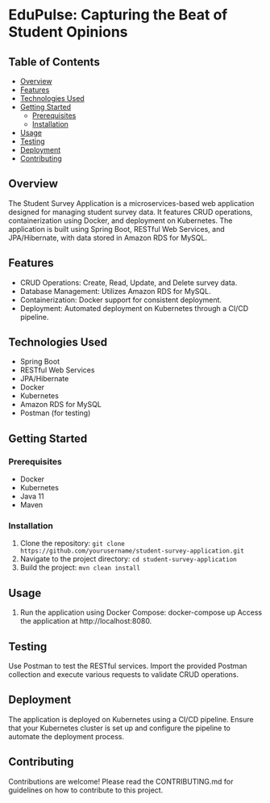 # EduPulse: Capturing the Beat of Student Opinions

## Table of Contents
- [Overview](#overview)
- [Features](#features)
- [Technologies Used](#technologies-used)
- [Getting Started](#getting-started)
  - [Prerequisites](#prerequisites)
  - [Installation](#installation)
- [Usage](#usage)
- [Testing](#testing)
- [Deployment](#deployment)
- [Contributing](#contributing)


## Overview
The Student Survey Application is a microservices-based web application designed for managing student survey data. It features CRUD operations, containerization using Docker, and deployment on Kubernetes. The application is built using Spring Boot, RESTful Web Services, and JPA/Hibernate, with data stored in Amazon RDS for MySQL.

## Features
- CRUD Operations: Create, Read, Update, and Delete survey data.
- Database Management: Utilizes Amazon RDS for MySQL.
- Containerization: Docker support for consistent deployment.
- Deployment: Automated deployment on Kubernetes through a CI/CD pipeline.


## Technologies Used
- Spring Boot
- RESTful Web Services
- JPA/Hibernate
- Docker
- Kubernetes
- Amazon RDS for MySQL
- Postman (for testing)

  
## Getting Started

### Prerequisites
- Docker
- Kubernetes
- Java 11
- Maven
  
### Installation
1. Clone the repository:
```git clone https://github.com/yourusername/student-survey-application.git```
2. Navigate to the project directory:
```cd student-survey-application```
3. Build the project:
```mvn clean install```

## Usage
1. Run the application using Docker Compose:
   docker-compose up
   Access the application at http://localhost:8080.

## Testing
Use Postman to test the RESTful services. Import the provided Postman collection and execute various requests to validate CRUD operations.

## Deployment
The application is deployed on Kubernetes using a CI/CD pipeline. Ensure that your Kubernetes cluster is set up and configure the pipeline to automate the deployment process.

## Contributing
Contributions are welcome! Please read the CONTRIBUTING.md for guidelines on how to contribute to this project.


